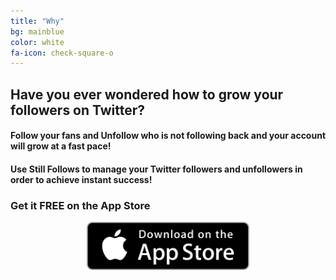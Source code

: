 ```yaml
---
title: "Why"
bg: mainblue
color: white
fa-icon: check-square-o
---
```


## Have you ever wondered how to grow your followers on Twitter?

#### Follow your fans and Unfollow who is not following back and your account will grow at a fast pace!

#### Use Still Follows to manage your Twitter followers and unfollowers in order to achieve instant success!

### Get it **FREE** on the App Store

<center><a href="{{ site.appstore_link }}"><img src="img/Download_on_the_App_Store_Badge_US-UK_135x40.svg" width="260"></a></center>
